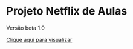 # Projeto Netflix de Aulas

Versão beta 1.0

[Clique aqui para visualizar](https://thiagofspaiva.github.io/Site-netflix-de-Aulas/)

